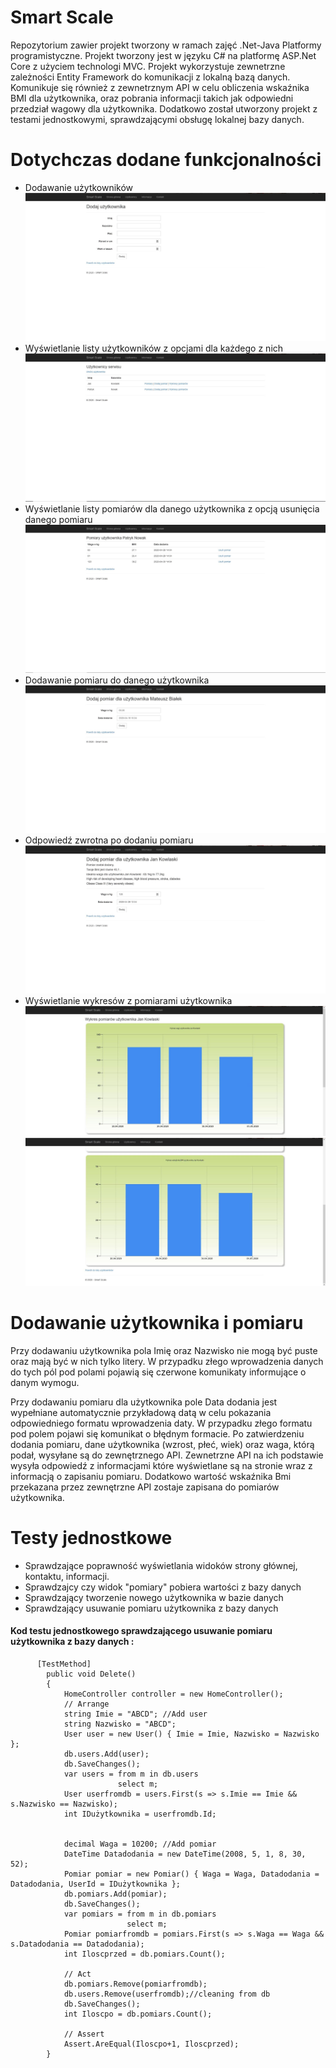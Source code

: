 # Smart Scale
Repozytorium zawier projekt tworzony w ramach zajęć .Net-Java Platformy programistyczne.
Projekt tworzony jest w języku C# na platformę ASP.Net Core z użyciem technologi MVC.
Projekt wykorzystuje zewnetrzne zależności Entity Framework do komunikacji z lokalną bazą danych.
Komunikuje się również z zewnetrznym API w celu obliczenia wskaźnika BMI dla użytkownika, oraz pobrania informacji takich jak odpowiedni przedział wagowy dla użytkownika.
Dodatkowo został utworzony projekt z testami jednostkowymi, sprawdzającymi obsługę lokalnej bazy danych.

# Dotychczas dodane funkcjonalności 
- Dodawanie użytkowników
![Dodawanie użytkownika](misc/AddUser2.JPG)
- Wyświetlanie listy użytkowników z opcjami dla każdego z nich
![Lista użytkowników](misc/Users.JPG)
- Wyświetlanie listy pomiarów dla danego użytkownika z opcją usunięcia danego pomiaru
![Lista pomiarów użytkownika](misc/Pomiary2.JPG)
- Dodawanie pomiaru do danego użytkownika
![Dodawanie pomiaru dla użytkownika](misc/AddPomiar.JPG)
- Odpowiedź zwrotna po dodaniu pomiaru
![Dodawanie pomiaru dla użytkownika](misc/AddPomiar2.JPG)
- Wyświetlanie wykresów z pomiarami użytkownika
![Wykres pomiarów użytkownika](misc/Wykres2.JPG)
![Wykres pomiarów użytkownika](misc/Wykres3.JPG)

# Dodawanie użytkownika i pomiaru
Przy dodawaniu użytkownika pola Imię oraz Nazwisko nie mogą być puste oraz mają być w nich tylko litery.
W przypadku złego wprowadzenia danych do tych pól pod polami pojawią się czerwone komunikaty informujące o danym wymogu.

Przy dodawaniu pomiaru dla użytkownika pole Data dodania jest wypełniane automatycznie przykładową datą w celu pokazania odpowiedniego formatu wprowadzenia daty. W przypadku złego formatu pod polem pojawi się komunikat o błędnym formacie.
Po zatwierdzeniu dodania pomiaru, dane użytkownika (wzrost, płeć, wiek) oraz waga, którą podał, wysyłane są do zewnętrznego API. Zewnetrzne API na ich podstawie wysyła odpowiedź z informacjami które wyświetlane są na stronie wraz z informacją o zapisaniu pomiaru. Dodatkowo wartość wskaźnika Bmi przekazana przez zewnętrzne API zostaje zapisana do pomiarów użytkownika.

# Testy jednostkowe
- Sprawdzające poprawność wyświetlania widoków strony głównej, kontaktu, informacji. 
- Sprawdzajcy czy widok "pomiary" pobiera wartości z bazy danych 
- Sprawdzający tworzenie nowego użytkownika w bazie danych
- Sprawdzający usuwanie pomiaru użytkownika z bazy danych

#### Kod testu jednostkowego sprawdzającego usuwanie pomiaru użytkownika z bazy danych :

```
      [TestMethod]
        public void Delete()
        {
            HomeController controller = new HomeController();
            // Arrange
            string Imie = "ABCD"; //Add user
            string Nazwisko = "ABCD";
            User user = new User() { Imie = Imie, Nazwisko = Nazwisko };
            db.users.Add(user);
            db.SaveChanges();
            var users = from m in db.users
                        select m;
            User userfromdb = users.First(s => s.Imie == Imie && s.Nazwisko == Nazwisko);
            int IDużytkownika = userfromdb.Id;


            decimal Waga = 10200; //Add pomiar
            DateTime Datadodania = new DateTime(2008, 5, 1, 8, 30, 52);
            Pomiar pomiar = new Pomiar() { Waga = Waga, Datadodania = Datadodania, UserId = IDużytkownika };
            db.pomiars.Add(pomiar);
            db.SaveChanges();
            var pomiars = from m in db.pomiars
                          select m;
            Pomiar pomiarfromdb = pomiars.First(s => s.Waga == Waga && s.Datadodania == Datadodania);
            int Iloscprzed = db.pomiars.Count();

            // Act
            db.pomiars.Remove(pomiarfromdb);
            db.users.Remove(userfromdb);//cleaning from db
            db.SaveChanges();
            int Iloscpo = db.pomiars.Count();

            // Assert
            Assert.AreEqual(Iloscpo+1, Iloscprzed);
        }
```